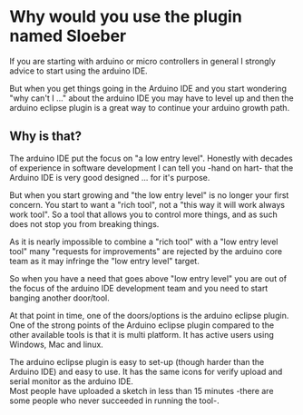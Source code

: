 Why would you use the plugin named Sloeber
========
If you are starting with arduino or micro controllers in general I strongly advice to start using the arduino IDE. 

But when you get things going in the Arduino IDE and you start wondering "why can't I ..." about the arduino IDE you may have to level up and then the arduino eclipse plugin is a great way to continue your arduino growth path.

Why is that?
--
The arduino IDE put the focus on "a low entry level". Honestly with decades of experience in software development I can tell you -hand on hart- that the Arduino IDE is very good designed ... for it's purpose.

But when you start growing and "the low entry level" is no longer your first concern. You start to want a "rich tool", not a "this way it will work always work tool". So a tool that allows you to control more things, and as such does not stop you from breaking things.

As it is nearly impossible to combine a "rich tool" with a "low entry level tool" many "requests for improvements" are rejected by the arduino core team as it may infringe the "low entry level" target.

So when you have a need that goes above "low entry level" you are out of the focus of the arduino IDE development team and you need to start banging another door/tool.

At that point in time, one of the doors/options is the arduino eclipse plugin. One of the strong points of the Arduino eclipse plugin compared to the other available tools is that it is multi platform. It has active users using Windows, Mac and linux.

The arduino eclipse plugin is easy to set-up (though harder than the Arduino IDE) and easy to use. It has the same icons for verify upload and serial monitor as the arduino IDE.   
Most people have uploaded a sketch in less than 15 minutes -there are some people who never succeeded in running the tool-.

